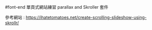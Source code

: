 #font-end 單頁式網站練習
parallax and Skroller 套件

參考網站 : https://ihatetomatoes.net/create-scrolling-slideshow-using-skrollr/

